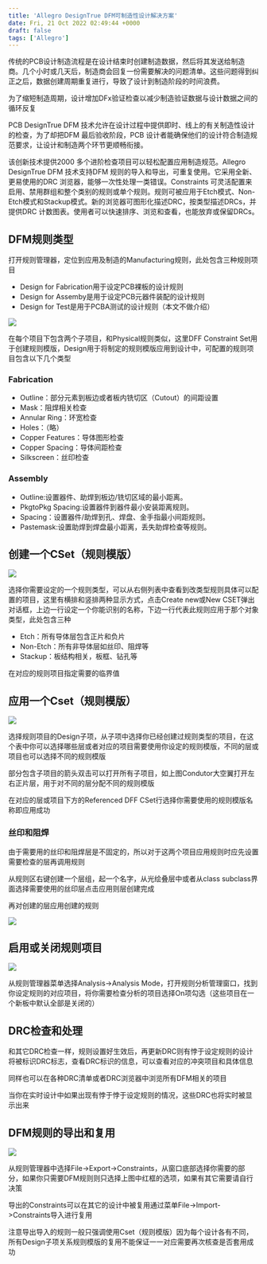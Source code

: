```yaml
---
title: 'Allegro DesignTrue DFM可制造性设计解决方案'
date: Fri, 21 Oct 2022 02:49:44 +0000
draft: false
tags: ['Allegro']
---
```


传统的PCB设计制造流程是在设计结束时创建制造数据，然后将其发送给制造商。几个小时或几天后，制造商会回复一份需要解决的问题清单。这些问题得到纠正之后，数据创建周期重复进行，导致了设计到制造阶段的时间浪费。

为了缩短制造周期，设计增加DFx验证检查以减少制造验证数据与设计数据之间的循环反复

PCB DesignTrue DFM 技术允许在设计过程中提供即时、线上的有关制造性设计的检查，为了却把DFM 最后验收阶段，PCB 设计者能确保他们的设计符合制造规范要求，让设计和制造两个环节更顺畅衔接。

该创新技术提供2000 多个进阶检查项目可以轻松配置应用制造规范。Allegro DesignTrue DFM 技术支持DFM 规则的导入和导出，可重复使用。它采用全新、更易使用的DRC 浏览器，能够一次性处理一类错误。Constraints 可灵活配置来启用、禁用群组和整个类别的规则或单个规则。规则可被应用于Etch模式、Non-Etch模式和Stackup模式。新的浏览器可图形化描述DRC，按类型描述DRCs，并提供DRC 计数图表。使用者可以快速排序、浏览和查看，也能放弃或保留DRCs。

DFM规则类型
-------

打开规则管理器，定位到应用及制造的Manufacturing规则，此处包含三种规则项目

*   Design for Fabrication用于设定PCB裸板的设计规则
*   Design for Assemby是用于设定PCB元器件装配的设计规则
*   Design for Test是用于PCBA测试的设计规则（本文不做介绍）

![](https://a1024.synology.me:222/images/blog2022/DFM1.png)

在每个项目下包含两个子项目，和Physical规则类似，这里DFF Constraint Set用于创建规则模版，Design用于将制定的规则模版应用到设计中，可配置的规则项目包含以下几个类型

### Fabrication

*   Outline：部分元素到板边或者板内铣切区（Cutout）的间距设置
*   Mask：阻焊相关检查
*   Annular Ring：环宽检查
*   Holes：（略）
*   Copper Features：导体图形检查
*   Copper Spacing：导体间距检查
*   Silkscreen：丝印检查

### Assembly

*   Outline:设置器件、助焊到板边/铣切区域的最小距离。
*   PkgtoPkg Spacing:设置器件到器件最小安装距离规则。
*   Spacing：设置器件/助焊到孔、焊盘、金手指最小间距规则。
*   Pastemask:设置助焊到焊盘最小距离，丢失助焊检查等规则。

创建一个CSet（规则模版）
--------------

![](https://a1024.synology.me:222/images/blog2022/DFM2.png)

选择你需要设定的一个规则类型，可以从右侧列表中查看到改类型规则具体可以配置的项目，这里有横排和竖排两种显示方式，点击Create new或New CSET弹出对话框，上边一行设定一个你能识别的名称，下边一行代表此规则应用于那个对象类型，此处包含三种

*   Etch：所有导体层包含正片和负片
*   Non-Etch：所有非导体层如丝印、阻焊等
*   Stackup：板结构相关，板框、钻孔等

在对应的规则项目指定需要的临界值

应用一个Cset（规则模版）
--------------

![](https://a1024.synology.me:222/images/blog2022/DFM3.png)

选择规则项目的Design子项，从子项中选择你已经创建过规则类型的项目，在这个表中你可以选择哪些层或者对应的项目需要使用你设定的规则模版，不同的层或项目也可以选择不同的规则模版

部分包含子项目的箭头双击可以打开所有子项目，如上图Condutor大空翼打开左右正片层，用于对不同的层分配不同的规则模版

在对应的层或项目下方的Referenced DFF CSet行选择你需要使用的规则模版名称即应用成功

### 丝印和阻焊

由于需要用的丝印和阻焊层是不固定的，所以对于这两个项目应用规则时应先设置需要检查的层再调用规则

从规则区右键创建一个层组，起一个名字，从光绘叠层中或者从class subclass界面选择需要使用的丝印层点击应用则层创建完成

再对创建的层应用创建的规则

![](https://a1024.synology.me:222/images/blog2022/DFM6.png)

启用或关闭规则项目
---------

![](https://a1024.synology.me:222/images/blog2022/DFM4.png)

从规则管理器菜单选择Analysis->Analysis Mode，打开规则分析管理窗口，找到你设定规则的对应项目，将你需要检查分析的项目选择On项勾选（这些项目在一个新板中默认全部是关闭的）

DRC检查和处理
--------

和其它DRC检查一样，规则设置好生效后，再更新DRC则有悖于设定规则的设计将被标识DRC标志，查看DRC标识的信息，可以查看对应的冲突项目和具体信息

同样也可以在各种DRC清单或者DRC浏览器中浏览所有DFM相关的项目

当你在实时设计中如果出现有悖于悖于设定规则的情况，这些DRC也将实时被显示出来

DFM规则的导出和复用
-----------

![](https://a1024.synology.me:222/images/blog2022/DFM5.png)

从规则管理器中选择File->Export->Constraints，从窗口底部选择你需要的部分，如果你只需要DFM规则则只选择上图中红框的选项，如果有其它需要请自行决策

导出的Constraints可以在其它的设计中被复用通过菜单File->Import->Constraints导入进行复用

注意导出导入的规则一般只强调使用Cset（规则模版）因为每个设计各有不同，所有Design子项关系规则模版的复用不能保证一一对应需要再次核查是否套用成功